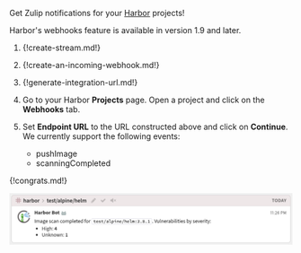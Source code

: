 Get Zulip notifications for your [Harbor](https://goharbor.io/) projects!

Harbor's webhooks feature is available in version 1.9 and later.

1. {!create-stream.md!}

1. {!create-an-incoming-webhook.md!}

1. {!generate-integration-url.md!}

1. Go to your Harbor **Projects** page. Open a project and click on the **Webhooks** tab.

1. Set **Endpoint URL** to the URL constructed above and click on **Continue**. We
   currently support the following events:
    * pushImage
    * scanningCompleted

{!congrats.md!}

![](/static/images/integrations/harbor/001.png)
